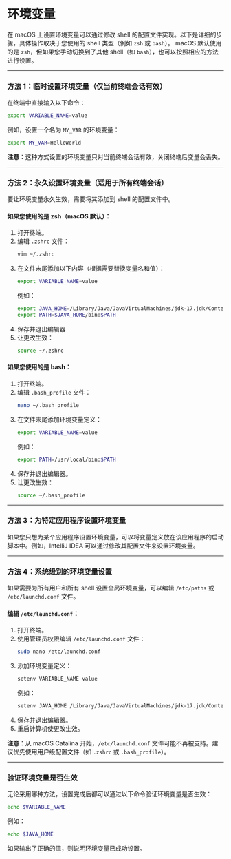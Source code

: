 # 环境变量

在 macOS 上设置环境变量可以通过修改 shell 的配置文件实现。以下是详细的步骤，具体操作取决于您使用的 shell 类型（例如 `zsh` 或 `bash`）。
macOS 默认使用的是 `zsh`，但如果您手动切换到了其他 shell（如 `bash`），也可以按照相应的方法进行设置。

---

### 方法 1：临时设置环境变量（仅当前终端会话有效）
在终端中直接输入以下命令：
```bash
export VARIABLE_NAME=value
```
例如，设置一个名为 `MY_VAR` 的环境变量：
```bash
export MY_VAR=HelloWorld
```
**注意**：这种方式设置的环境变量只对当前终端会话有效，关闭终端后变量会丢失。

---

### 方法 2：永久设置环境变量（适用于所有终端会话）
要让环境变量永久生效，需要将其添加到 shell 的配置文件中。

#### 如果您使用的是 **zsh**（macOS 默认）：
1. 打开终端。
2. 编辑 `.zshrc` 文件：
   ```bash
   vim ~/.zshrc
   ```
3. 在文件末尾添加以下内容（根据需要替换变量名和值）：
   ```bash
   export VARIABLE_NAME=value
   ```
   例如：
   ```bash
   export JAVA_HOME=/Library/Java/JavaVirtualMachines/jdk-17.jdk/Contents/Home
   export PATH=$JAVA_HOME/bin:$PATH
   ```
4. 保存并退出编辑器
5. 让更改生效：
   ```bash
   source ~/.zshrc
   ```

#### 如果您使用的是 **bash**：
1. 打开终端。
2. 编辑 `.bash_profile` 文件：
   ```bash
   nano ~/.bash_profile
   ```
3. 在文件末尾添加环境变量定义：
   ```bash
   export VARIABLE_NAME=value
   ```
   例如：
   ```bash
   export PATH=/usr/local/bin:$PATH
   ```
4. 保存并退出编辑器。
5. 让更改生效：
   ```bash
   source ~/.bash_profile
   ```

---

### 方法 3：为特定应用程序设置环境变量
如果您只想为某个应用程序设置环境变量，可以将变量定义放在该应用程序的启动脚本中。例如，IntelliJ IDEA 可以通过修改其配置文件来设置环境变量。

---

### 方法 4：系统级别的环境变量设置
如果需要为所有用户和所有 shell 设置全局环境变量，可以编辑 `/etc/paths` 或 `/etc/launchd.conf` 文件。

#### 编辑 `/etc/launchd.conf`：
1. 打开终端。
2. 使用管理员权限编辑 `/etc/launchd.conf` 文件：
   ```bash
   sudo nano /etc/launchd.conf
   ```
3. 添加环境变量定义：
   ```bash
   setenv VARIABLE_NAME value
   ```
   例如：
   ```bash
   setenv JAVA_HOME /Library/Java/JavaVirtualMachines/jdk-17.jdk/Contents/Home
   ```
4. 保存并退出编辑器。
5. 重启计算机使更改生效。

**注意**：从 macOS Catalina 开始，`/etc/launchd.conf` 文件可能不再被支持。建议优先使用用户级配置文件（如 `.zshrc` 或 `.bash_profile`）。

---

### 验证环境变量是否生效
无论采用哪种方法，设置完成后都可以通过以下命令验证环境变量是否生效：
```bash
echo $VARIABLE_NAME
```
例如：
```bash
echo $JAVA_HOME
```

如果输出了正确的值，则说明环境变量已成功设置。
